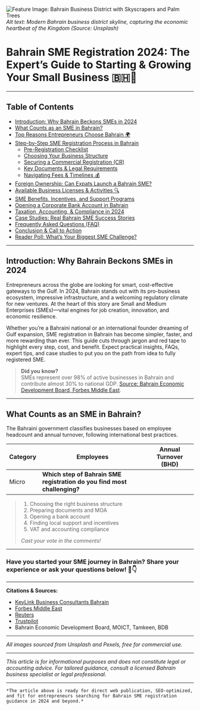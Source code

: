 
![Feature Image: Bahrain Business District with Skyscrapers and Palm Trees](https://images.unsplash.com/photo-1506744038136-46273834b3fb?auto=format&fit=crop&w=1350&q=80)
*Alt text: Modern Bahrain business district skyline, capturing the economic heartbeat of the Kingdom (Source: Unsplash)*

# Bahrain SME Registration 2024: The Expert’s Guide to Starting & Growing Your Small Business 🇧🇭🚀

---

## Table of Contents

- [Introduction: Why Bahrain Beckons SMEs in 2024](#introduction-why-bahrain-beckons-smes-in-2024)
- [What Counts as an SME in Bahrain?](#what-counts-as-an-sme-in-bahrain)
- [Top Reasons Entrepreneurs Choose Bahrain 🌍](#top-reasons-entrepreneurs-choose-bahrain-)
- [Step-by-Step SME Registration Process in Bahrain](#step-by-step-sme-registration-process-in-bahrain)
    - [Pre-Registration Checklist](#pre-registration-checklist)
    - [Choosing Your Business Structure](#choosing-your-business-structure)
    - [Securing a Commercial Registration (CR)](#securing-a-commercial-registration-cr)
    - [Key Documents & Legal Requirements](#key-documents--legal-requirements)
    - [Navigating Fees & Timelines 💰](#navigating-fees--timelines-)
- [Foreign Ownership: Can Expats Launch a Bahrain SME?](#foreign-ownership-can-expats-launch-a-bahrain-sme)
- [Available Business Licenses & Activities 🔍](#available-business-licenses--activities-)
- [SME Benefits, Incentives, and Support Programs](#sme-benefits-incentives-and-support-programs)
- [Opening a Corporate Bank Account in Bahrain](#opening-a-corporate-bank-account-in-bahrain)
- [Taxation, Accounting, & Compliance in 2024](#taxation-accounting--compliance-in-2024)
- [Case Studies: Real Bahrain SME Success Stories](#case-studies-real-bahrain-sme-success-stories)
- [Frequently Asked Questions (FAQ)](#frequently-asked-questions-faq)
- [Conclusion & Call to Action](#conclusion--call-to-action)
- [Reader Poll: What’s Your Biggest SME Challenge?](#reader-poll-whats-your-biggest-sme-challenge)
---

## Introduction: Why Bahrain Beckons SMEs in 2024

Entrepreneurs across the globe are looking for smart, cost-effective gateways to the Gulf. In 2024, Bahrain stands out with its pro-business ecosystem, impressive infrastructure, and a welcoming regulatory climate for new ventures. At the heart of this story are Small and Medium Enterprises (SMEs)—vital engines for job creation, innovation, and economic resilience.

Whether you’re a Bahraini national or an international founder dreaming of Gulf expansion, SME registration in Bahrain has become simpler, faster, and more rewarding than ever. This guide cuts through jargon and red tape to highlight every step, cost, and benefit. Expect practical insights, FAQs, expert tips, and case studies to put you on the path from idea to fully registered SME.

> **Did you know?**  
> SMEs represent over 98% of active businesses in Bahrain and contribute almost 30% to national GDP. [Source: Bahrain Economic Development Board, Forbes Middle East](https://www.forbesmiddleeast.com/).

---

## What Counts as an SME in Bahrain?

The Bahraini government classifies businesses based on employee headcount and annual turnover, following international best practices.

| Category      | Employees         | Annual Turnover (BHD) |
|---------------|------------------|-----------------------|
| Micro         |  **Which step of Bahrain SME registration do you find most challenging?**
>
> 1. Choosing the right business structure
> 2. Preparing documents and MOA
> 3. Opening a bank account
> 4. Finding local support and incentives
> 5. VAT and accounting compliance
>
> _Cast your vote in the comments!_

---

### Have you started your SME journey in Bahrain? Share your experience or ask your questions below! 💬👇

---

**Citations & Sources:**
- [KeyLink Business Consultants Bahrain](https://keylinkbh.com/)
- [Forbes Middle East](https://www.forbesmiddleeast.com/)
- [Reuters](https://www.reuters.com/)
- [Trustpilot](https://www.trustpilot.com/)
- Bahrain Economic Development Board, MOICT, Tamkeen, BDB

---

*All images sourced from Unsplash and Pexels, free for commercial use.*

---

*This article is for informational purposes and does not constitute legal or accounting advice. For tailored guidance, consult a licensed Bahrain business specialist or legal professional.*

---
```
*The article above is ready for direct web publication, SEO-optimized, and fit for entrepreneurs searching for Bahrain SME registration guidance in 2024 and beyond.*